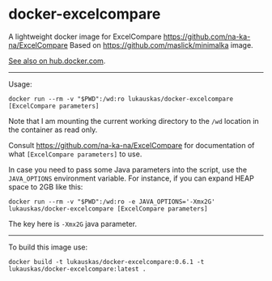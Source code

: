 # docker-excelcompare

A lightweight docker image for ExcelCompare https://github.com/na-ka-na/ExcelCompare
Based on https://github.com/maslick/minimalka image.

[See also on hub.docker.com](https://hub.docker.com/r/lukauskas/docker-excelcompare).

-------------------------

Usage:

```
docker run --rm -v "$PWD":/wd:ro lukauskas/docker-excelcompare [ExcelCompare parameters]
```

Note that I am mounting the current working directory to the `/wd` location in the container as read only.

Consult https://github.com/na-ka-na/ExcelCompare for documentation of what `[ExcelCompare parameters]` to use.

In case you need to pass some Java parameters into the script,
use the `JAVA_OPTIONS` environment variable. For instance, if you can expand HEAP space to  2GB like this:

```
docker run --rm -v "$PWD":/wd:ro -e JAVA_OPTIONS='-Xmx2G' lukauskas/docker-excelcompare [ExcelCompare parameters]
```

The key here is `-Xmx2G` java parameter.

------------------

To build this image use:

```
docker build -t lukauskas/docker-excelcompare:0.6.1 -t lukauskas/docker-excelcompare:latest .
```
